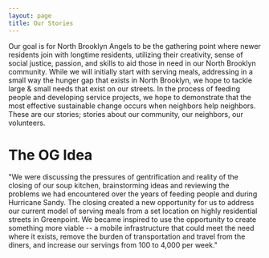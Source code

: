 ```yaml
---
layout: page
title: Our Stories
---
```


Our goal is for North Brooklyn Angels to be the gathering point where newer residents join with longtime residents, utilizing their creativity, sense of social justice, passion, and skills to aid those in need in our North Brooklyn community. While we will initially start with serving meals, addressing in a small way the hunger gap that exists in North Brooklyn, we hope to tackle large & small needs that exist on our streets. In the process of feeding people and developing service projects, we hope to demonstrate that the most effective sustainable change occurs when neighbors help neighbors. These are our stories; stories about our community, our neighbors, our volunteers.

# The OG Idea

"We were discussing the pressures of gentrification and reality of the closing of our soup kitchen, brainstorming ideas and reviewing the problems we had encountered over the years of feeding people and during Hurricane Sandy. The closing created a new opportunity for us to address our current model of serving meals from a set location on highly residential streets in Greenpoint. We became inspired to use the opportunity to create something more viable -- a mobile infrastructure that could meet the need where it exists, remove the burden of transportation and travel from the diners, and increase our servings from 100 to 4,000 per week."  